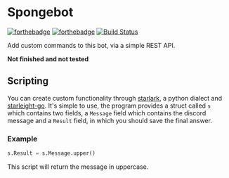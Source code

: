 # Spongebot
[![forthebadge](https://forthebadge.com/images/badges/made-with-go.svg)](https://forthebadge.com)
[![forthebadge](https://forthebadge.com/images/badges/built-with-love.svg)](https://forthebadge.com)
[![Build Status](https://travis-ci.org/flohero/Spongebot.svg?branch=master)](https://travis-ci.org/flohero/Spongebot)

Add custom commands to this bot, via a simple REST API.

**Not finished and not tested**

## Scripting
You can create custom functionality through 
[starlark](https://docs.bazel.build/versions/master/skylark/language.html), 
a python dialect and [starleight-go](https://github.com/starlight-go/starlight). 
It's simple to use, the program provides a struct called `s` which contains two fields, 
a `Message` field which contains the discord message and a `Result` field, 
in which you should save the final answer. 

### Example
```python
s.Result = s.Message.upper()
```
This script will return the message in uppercase.
